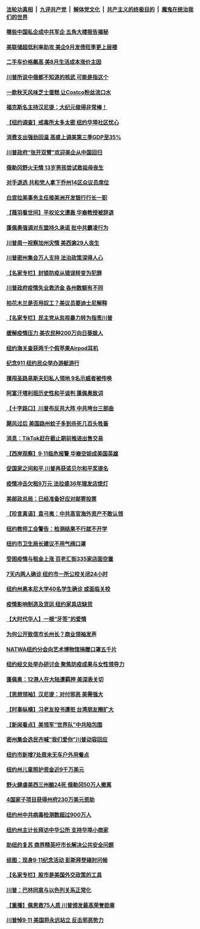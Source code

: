 

####  [法轮功真相](../../../../basic/blob/master/README.md?t=09131902) &nbsp;|&nbsp; [九评共产党](../../../../9ping.md/blob/master/README.md?t=09131902) &nbsp;|&nbsp; [解体党文化](../../../../jtdwh.md/blob/master/README.md?t=09131902)  &nbsp;|&nbsp; [共产主义的终极目的](../../../../gczydzjmd.md/blob/master/README.md?t=09131902) &nbsp;|&nbsp; [魔鬼在统治我们的世界](../../../../mgztzwmdsj.md/blob/master/README.md?t=09131902) 

#### [哪些中国私企成中共军企 五角大楼报告揭秘](../pages/nsc412/n12387615.md?t=09131902) 

#### [美联储超低利率助攻 美企9月发债旺季更上层楼](../pages/nsc412/n12400226.md?t=09131902) 

#### [二手车价格飙高 美8月生活成本涨价主因](../pages/nsc412/n12399935.md?t=09131902) 

#### [川普所说中俄都不知道的核武 可能是指这个](../pages/nsc412/n12400181.md?t=09131902) 

#### [一款秋天风味芝士蛋糕 让Costco粉丝流口水](../pages/nsc412/n12390498.md?t=09131902) 

#### [福克斯名主持汉尼提：大纪元做得非常棒！](../pages/nsc412/n12399578.md?t=09131902) 

#### [【纽约调查】戒毒所太多太密 纽约华埠社区忧心](../pages/nsc412/n12399758.md?t=09131902) 

#### [消费支出强劲回温 高盛上调美第三季GDP至35%](../pages/nsc412/n12399697.md?t=09131902) 

#### [川普政府“张开双臂”欢迎美企从中国回归](../pages/nsc412/n12399655.md?t=09131902) 

#### [俄勒冈野火无情 13岁男孩尝试救祖母丧生](../pages/nsc412/n12399574.md?t=09131902) 

#### [对手退选 共和党人拿下乔州14区众议员席位](../pages/nsc412/n12399542.md?t=09131902) 

#### [白宫拉美事务主任接美洲开发银行行长一职](../pages/nsc412/n12399446.md?t=09131902) 

#### [【薇羽看世间】平权论文遭轰 华裔教授被辞退](../pages/nsc412/n12399415.md?t=09131902) 

#### [蓬佩奥强调对东盟持久承诺 批中共霸凌行为](../pages/nsc412/n12399449.md?t=09131902) 

#### [川普周一视察加州灾情 美西逾29人丧生](../pages/nsc412/n12399486.md?t=09131902) 

#### [川普密州集会万人支持 法治政策深得人心](../pages/nsc412/n12399430.md?t=09131902) 

#### [【名家专栏】封锁防疫从错误转变为犯罪](../pages/nsc412/n12398927.md?t=09131902) 

#### [川普政府疫情失业救济金 各州数额有不同](../pages/nsc412/n12399192.md?t=09131902) 

#### [拍花木兰是否用奴工？美议员要迪士尼解释](../pages/nsc412/n12399257.md?t=09131902) 

#### [【名家专栏】民主党从忽视暴力转为指责川普](../pages/nsc412/n12398048.md?t=09131902) 

#### [缓解疫情压力 美农民种200万向日葵娱人](../pages/nsc412/n12398609.md?t=09131902) 

#### [纽约海关查获两千个假苹果Airpod耳机](../pages/nsc412/n12398268.md?t=09131902) 

#### [纪念911 纽约民众举办游艇游行](../pages/nsc412/n12398300.md?t=09131902) 

#### [擅闯圣路易斯夫妇私人领地 9名示威者被传唤](../pages/nsc412/n12399016.md?t=09131902) 

#### [阿富汗塔利班历史性和平谈判 蓬佩奥致词](../pages/nsc412/n12398889.md?t=09131902) 

#### [【十字路口】川普布反共大阵 中共垮台三部曲](../pages/nsc412/n12398012.md?t=09131902) 

#### [飓风过后 美国路州蚊子多到杀死几百头牲畜](../pages/nsc412/n12398766.md?t=09131902) 

#### [消息：TikTok赶在截止期前推进出售交易](../pages/nsc412/n12398596.md?t=09131902) 

#### [【西岸观察】9·11临危报警 华裔空姐成美国英雄](../pages/nsc412/n12398182.md?t=09131902) 

#### [促国家之间和平 川普再获诺贝尔和平奖提名](../pages/nsc412/n12397897.md?t=09131902) 

#### [疫情冲击欠租9万元 法拉盛36年理发店熄灯](../pages/nsc412/n12398274.md?t=09131902) 

#### [美邮政总局：已经准备好应对邮寄投票](../pages/nsc412/n12398191.md?t=09131902) 

#### [【珍言真语】袁弓夷：中共高官海外资产不敢认领](../pages/nsc412/n12397888.md?t=09131902) 

#### [纽约教师工会警告：检测结果不行就不开学](../pages/nsc412/n12398298.md?t=09131902) 

#### [纽约市卫生局长建议不用气阀口罩](../pages/nsc412/n12398296.md?t=09131902) 

#### [受困疫情与租金上涨 百老汇街335家店面空置](../pages/nsc412/n12398194.md?t=09131902) 

#### [7天内两人确诊 纽约市一所公校关闭24小时](../pages/nsc412/n12398315.md?t=09131902) 

#### [纽约州奥本尼大学40名学生确诊 或面临关校](../pages/nsc412/n12398313.md?t=09131902) 

#### [疫情影响制造及货运  纽约家具店缺货](../pages/nsc412/n12398318.md?t=09131902) 

#### [【大时代华人】一根“牙签”的爱情](../pages/nsc412/n12397963.md?t=09131902) 

#### [为何公开致信市长州长？商业领袖发声](../pages/nsc412/n12398196.md?t=09131902) 

#### [NATWA纽约分会向艺术博物馆捐赠口罩五千片](../pages/nsc412/n12398200.md?t=09131902) 

#### [纽约经文处举办研讨会 聚焦防疫成果与女性领导力](../pages/nsc412/n12398209.md?t=09131902) 

#### [蓬佩奥：12港人在大陆遭羁押 美深表关切](../pages/nsc412/n12398003.md?t=09131902) 

#### [【思想领袖】汉尼提：对付邪恶 美需强大](../pages/nsc412/n12350795.md?t=09131902) 

#### [【时事纵横】习老友投书遭拒 台湾朋友圈扩大](../pages/nsc412/n12397399.md?t=09131902) 

#### [【新闻看点】美领军“世界队”中共陷包围](../pages/nsc412/n12397551.md?t=09131902) 

#### [密州集会选民齐喊“我们爱你”川普动容回应](../pages/nsc412/n12397830.md?t=09131902) 

#### [纽约市新增7处周末无车户外用餐点](../pages/nsc412/n12397758.md?t=09131902) 

#### [纽约州儿童照护资金近9千万美元](../pages/nsc412/n12397711.md?t=09131902) 

#### [野火肆虐美西三州酿24死 俄勒冈50万人撤离](../pages/nsc412/n12397466.md?t=09131902) 

#### [4国家子项目获得州府230万美元资助](../pages/nsc412/n12397708.md?t=09131902) 

#### [纽约州中共病毒检测数超过900万人](../pages/nsc412/n12397769.md?t=09131902) 

#### [纽约州主计长拜访中华公所 支持华埠小商家](../pages/nsc412/n12397760.md?t=09131902) 

#### [助纽约复苏 商界精英吁市长解决公共安全问题](../pages/nsc412/n12397608.md?t=09131902) 

#### [组图：现身9·11纪念活动 彭斯拜登碰肘问候](../pages/nsc412/n12397641.md?t=09131902) 

#### [【名家专栏】股市是美国外交政策的工具](../pages/nsc412/n12396885.md?t=09131902) 

#### [川普：巴林同意与以色列关系正常化](../pages/nsc412/n12397458.md?t=09131902) 

#### [【重播】佩恩救75人质 川普颁发最高荣誉勋章](../pages/nsc412/n12397428.md?t=09131902) 

#### [川普悼9·11 美国将永远站立 反击邪恶势力](../pages/nsc412/n12397234.md?t=09131902) 

